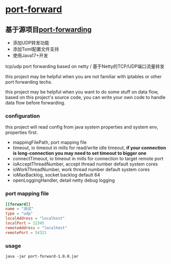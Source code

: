# [port-forward](https://github.com/Weixiaojun666/port-forward)

## 基于源项目[port-forwarding](https://github.com/anexplore/port-forwarding)

* 添加UDP转发功能
* 添加Toml配置文件支持
* 使用Java17+开发

tcp/udp port forwarding based on netty / 基于Netty的TCP/UDP端口流量转发

this project may be helpful when you are not familiar with iptables or other port forwarding techs.

this project may be helpful when you want to do some stuff on data flow, based on this project's source code, you can
write your own code to handle data flow before forwarding.

### configuration

this project will read config from java system properties and system env, properties first.

* mappingFilePath, port mapping file
* timeout, io timeout in mills for read/write idle timeout, **if your connection is long-connection you may need to set
  timeout to bigger one**
* connectTimeout, io timeout in mills for connection to target remote port
* ioAcceptThreadNumber, accept thread number default system cores
* ioWorkThreadNumber, work thread number default system cores
* ioMaxBacklog, socket backlog default 64
* openLoggingHandler, detail netty debug logging

### port mapping file

```toml
[[forward]]
name = "测试"
type = "udp"
localAddress = "localhost"
localPort = 12345
remoteAddress = "localhost"
remotePort = 54321
```

### usage

```shell
java -jar port-forward-1.0.0.jar
```
